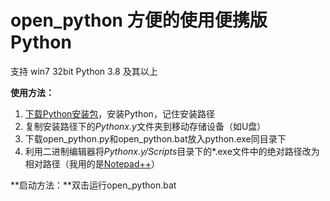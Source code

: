 # open_python 方便的使用便携版Python 

支持 win7 32bit Python 3.8 及其以上

**使用方法：**  

1. [下载Python安装包](https://www.python.org/downloads/windows/)，安装Python，记住安装路径  
2. 复制安装路径下的*Pythonx.y*文件夹到移动存储设备（如U盘）  
3. 下载open_python.py和open_python.bat放入python.exe同目录下  
4. 利用二进制编辑器将*Pythonx.y/Scripts*目录下的\*.exe文件中的绝对路径改为相对路径（我用的是[Notepad++](https://notepad-plus-plus.org/)）

**启动方法：**双击运行open_python.bat  

